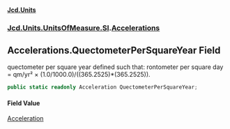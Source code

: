 #### [Jcd.Units](index 'index')
### [Jcd.Units.UnitsOfMeasure.SI](Jcd.Units.UnitsOfMeasure.SI 'Jcd.Units.UnitsOfMeasure.SI').[Accelerations](Accelerations 'Jcd.Units.UnitsOfMeasure.SI.Accelerations')

## Accelerations.QuectometerPerSquareYear Field

quectometer per square year defined such that: rontometer per square day = qm/yr² ×
(1.0/1000.0)/((365.2525)*(365.2525)).

```csharp
public static readonly Acceleration QuectometerPerSquareYear;
```

#### Field Value
[Acceleration](Acceleration 'Jcd.Units.UnitTypes.Acceleration')
